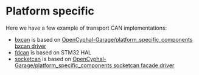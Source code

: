 # Platform specific

Here we have a few example of transport CAN implementations:

- [bxcan](bxcan/) is based on [OpenCyphal-Garage/platform_specific_components bxcan driver](https://github.com/OpenCyphal-Garage/platform_specific_components/tree/de159248cdee0ee3ba5ac082809bc3b3b3413bf1/stm32/libcanard/bxcan)
- [fdcan](fdcan/) is based on STM32 HAL
- [socketcan](socketcan/) is based on [OpenCyphal-Garage/platform_specific_components socketcan facade driver](https://github.com/OpenCyphal-Garage/platform_specific_components/tree/de159248cdee0ee3ba5ac082809bc3b3b3413bf1/socketcan/libcanard)
